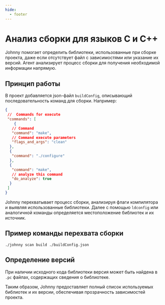 ```yaml
---
hide:
  - footer
---
```


# Анализ сборки для языков C и C++

Johnny помогает определить библиотеки, использованные при сборке проекта, даже если отсутствует файл с зависимостями или указание их версий. Агент анализирует процесс сборки для получения необходимой информации напрямую.

## Принцип работы

В проект добавляется json-файл `buildConfig`, описывающий последовательность команд для сборки. Например:

```json
{
 //  Commands for execute
 "commands": [
    {
   // Command
   "command": "make",
   // Command execute parameters
   "flags_and_args": "clean"
  },
  {
   "command": "./configure"  
  },
  {
   "command": "make",
   // analyze this command
   "do_analyze": true
  }
 ]
}
```

Johnny перехватывает процесс сборки, анализируя флаги компилятора и выявляя использованные библиотеки. Далее с помощью `ldconfig` или аналогичной команды определяется местоположение библиотек и их источник.

## Пример команды перехвата сборки

```shell
./johnny scan build ./buildConfig.json
```

## Определение версий

При наличии исходного кода библиотеки версия может быть найдена в `.pc` файлах, содержащих сведения о библиотеке.

Таким образом, Johnny предоставляет полный список используемых библиотек и их версии, обеспечивая прозрачность зависимостей проекта.

